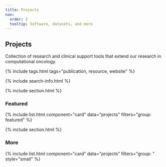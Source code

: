 ```yaml
---
title: Projects
nav:
  order: 2
  tooltip: Software, datasets, and more
---
```


## Projects

Collection of research and clinical support tools that extend our research in computational oncology.

{% include tags.html tags="publication, resource, website" %}

{% include search-info.html %}

{% include section.html %}

### Featured

{% include list.html component="card" data="projects" filters="group: featured" %}

{% include section.html %}

### More

{% include list.html component="card" data="projects" filters="group: " style="small" %}
